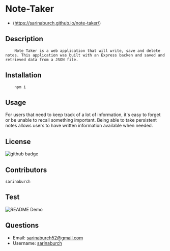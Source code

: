 # Note-Taker
* (https://sarinaburch.github.io/note-taker/)
## Description 
        Note Taker is a web application that will write, save and delete notes. This application was built with an Express backen and saved and retrieved data from a JSON file.

## Installation
        npm i
    
## Usage
For users that need to keep track of a lot of information, it's easy to forget or be unable to recall something important. Being able to take persistent notes allows users to have written information available when needed.

## License
![github badge](https://img.shields.io/badge/None.license-green)
     
## Contributors
    sarinaburch
      
## Test
![README Demo](public/assets/images/Demo.gif)

## Questions

* Email: [sarinaburch52@gmail.com](sarinaburch52@gmail.com)
* Username: [sarinaburch](https://github.com/sarinaburch)
